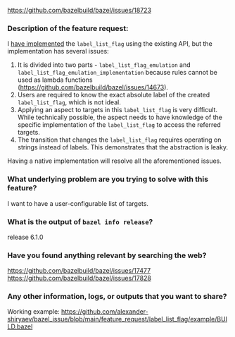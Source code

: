 https://github.com/bazelbuild/bazel/issues/18723

### Description of the feature request:

I [have implemented](https://github.com/alexander-shiryaev/bazel_issue/tree/main/feature_request/label_list_flag/emulation)
the `label_list_flag` using the existing API, but the implementation has several issues:

1. It is divided into two parts - `label_list_flag_emulation` and `label_list_flag_emulation_implementation`
because rules cannot be used as lambda functions (https://github.com/bazelbuild/bazel/issues/14673).
2. Users are required to know the exact absolute label of the created `label_list_flag`, which is not ideal.
3. Applying an aspect to targets in this `label_list_flag` is very difficult. While technically possible,
the aspect needs to have knowledge of the specific implementation of the `label_list_flag` to access the referred targets.
4. The transition that changes the `label_list_flag` requires operating on strings instead of labels.
This demonstrates that the abstraction is leaky.

Having a native implementation will resolve all the aforementioned issues.


### What underlying problem are you trying to solve with this feature?

I want to have a user-configurable list of targets.


### What is the output of `bazel info release`?

release 6.1.0


### Have you found anything relevant by searching the web?

https://github.com/bazelbuild/bazel/issues/17477
https://github.com/bazelbuild/bazel/issues/17828


### Any other information, logs, or outputs that you want to share?

Working example: https://github.com/alexander-shiryaev/bazel_issue/blob/main/feature_request/label_list_flag/example/BUILD.bazel
